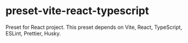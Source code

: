 # preset-vite-react-typescript
Preset for React project. This preset depends on Vite, React, TypeScript, ESLint, Prettier, Husky.
